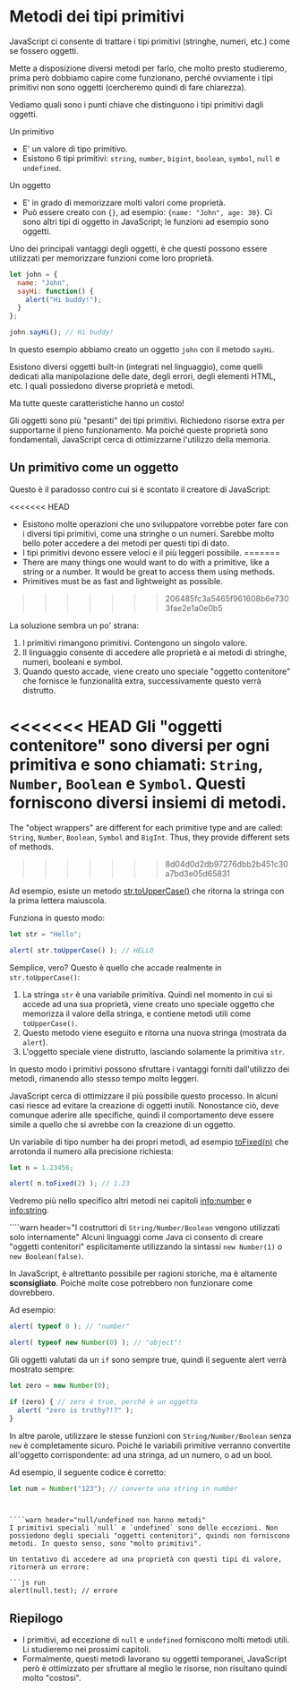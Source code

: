 # Metodi dei tipi primitivi

JavaScript ci consente di trattare i tipi primitivi (stringhe, numeri, etc.) come se fossero oggetti.

Mette a disposizione diversi metodi per farlo, che molto presto studieremo, prima però dobbiamo capire come funzionano, perché ovviamente i tipi primitivi non sono oggetti (cercheremo quindi di fare chiarezza).

Vediamo quali sono i punti chiave che distinguono i tipi primitivi dagli oggetti.

Un primitivo

- E' un valore di tipo primitivo.
- Esistono 6 tipi primitivi: `string`, `number`, `bigint`, `boolean`, `symbol`, `null` e `undefined`.

Un oggetto

- E' in grado di memorizzare molti valori come proprietà.
- Può essere creato con `{}`, ad esempio: `{name: "John", age: 30}`. Ci sono altri tipi di oggetto in JavaScript; le funzioni ad esempio sono oggetti.

Uno dei principali vantaggi degli oggetti, è che questi possono essere utilizzati per memorizzare funzioni come loro proprietà.

```js run
let john = {
  name: "John",
  sayHi: function() {
    alert("Hi buddy!");
  }
};

john.sayHi(); // Hi buddy!
```

In questo esempio abbiamo creato un oggetto `john` con il metodo `sayHi`.

Esistono diversi oggetti built-in (integrati nel linguaggio), come quelli dedicati alla manipolazione delle date, degli errori, degli elementi HTML, etc. I quali possiedono diverse proprietà e metodi.

Ma tutte queste caratteristiche hanno un costo!

Gli oggetti sono più "pesanti" dei tipi primitivi. Richiedono risorse extra per supportarne il pieno funzionamento. Ma poiché queste proprietà sono fondamentali, JavaScript cerca di ottimizzarne l'utilizzo della memoria.

## Un primitivo come un oggetto

Questo è il paradosso contro cui si è scontato il creatore di JavaScript:

<<<<<<< HEAD
- Esistono molte operazioni che uno sviluppatore vorrebbe poter fare con i diversi tipi primitivi, come una stringhe o un numeri. Sarebbe molto bello poter accedere a dei metodi per questi tipi di dato.
- I tipi primitivi devono essere veloci e il più leggeri possibile.
=======
- There are many things one would want to do with a primitive, like a string or a number. It would be great to access them using methods.
- Primitives must be as fast and lightweight as possible.
>>>>>>> 206485fc3a5465f961608b6e7303fae2e1a0e0b5

La soluzione sembra un po' strana:

1. I primitivi rimangono primitivi. Contengono un singolo valore.
2. Il linguaggio consente di accedere alle proprietà e ai metodi di stringhe, numeri, booleani e symbol.
3. Quando questo accade, viene creato uno speciale "oggetto contenitore" che fornisce le funzionalità extra, successivamente questo verrà distrutto.

<<<<<<< HEAD
Gli "oggetti contenitore" sono diversi per ogni primitiva e sono chiamati: `String`, `Number`, `Boolean` e `Symbol`. Questi forniscono diversi insiemi di metodi.
=======
The "object wrappers" are different for each primitive type and are called: `String`, `Number`, `Boolean`, `Symbol` and `BigInt`. Thus, they provide different sets of methods.
>>>>>>> 8d04d0d2db97276dbb2b451c30a7bd3e05d65831

Ad esempio, esiste un metodo [str.toUpperCase()](https://developer.mozilla.org/en/docs/Web/JavaScript/Reference/Global_Objects/String/toUpperCase) che ritorna la stringa con la prima lettera maiuscola.

Funziona in questo modo:

```js run
let str = "Hello";

alert( str.toUpperCase() ); // HELLO
```

Semplice, vero?  Questo è quello che accade realmente in `str.toUpperCase()`:

1. La stringa `str` è una variabile primitiva. Quindi nel momento in cui si accede ad una sua proprietà, viene creato uno speciale oggetto che memorizza il valore della stringa, e contiene metodi utili come `toUpperCase()`.
2. Questo metodo viene eseguito e ritorna una nuova stringa (mostrata da `alert`).
3. L'oggetto speciale viene distrutto, lasciando solamente la primitiva `str`.

In questo modo i primitivi possono sfruttare i vantaggi forniti dall'utilizzo dei metodi, rimanendo allo stesso tempo molto leggeri.

JavaScript cerca di ottimizzare il più possibile questo processo. In alcuni casi riesce ad evitare la creazione di oggetti inutili. Nonostance ciò, deve comunque aderire alle specifiche, quindi il comportamento deve essere simile a quello che si avrebbe con la creazione di un oggetto.

Un variabile di tipo number ha dei propri metodi, ad esempio [toFixed(n)](https://developer.mozilla.org/en-US/docs/Web/JavaScript/Reference/Global_Objects/Number/toFixed) che arrotonda il numero alla precisione richiesta:

```js run
let n = 1.23456;

alert( n.toFixed(2) ); // 1.23
```

Vedremo più nello specifico altri metodi nei capitoli <info:number> e <info:string>.


````warn header="I costruttori di `String/Number/Boolean` vengono utilizzati solo internamente"
Alcuni linguaggi come Java ci consento di creare "oggetti contenitori" esplicitamente utilizzando la sintassi `new Number(1)` o `new Boolean(false)`.

In JavaScript, è altrettanto possibile per ragioni storiche, ma è altamente **sconsigliato**. Poiché molte cose potrebbero non funzionare come dovrebbero.

Ad esempio:

```js run
alert( typeof 0 ); // "number"

alert( typeof new Number(0) ); // "object"!
```

Gli oggetti valutati da un `if` sono sempre true, quindi il seguente alert verrà mostrato sempre:

```js run
let zero = new Number(0);

if (zero) { // zero è true, perché è un oggetto
  alert( "zero is truthy?!?" );
}
```

In altre parole, utilizzare le stesse funzioni con `String/Number/Boolean` senza `new` è completamente sicuro. Poiché le variabili primitive verranno convertite all'oggetto corrispondente: ad una stringa, ad un numero, o ad un bool.

Ad esempio, il seguente codice è corretto:
```js
let num = Number("123"); // converte una string in number
```
````


````warn header="null/undefined non hanno metodi"
I primitivi speciali `null` e `undefined` sono delle eccezioni. Non possiedono degli speciali "oggetti contenitori", quindi non forniscono metodi. In questo senso, sono "molto primitivi".

Un tentativo di accedere ad una proprietà con questi tipi di valore, ritornerà un errore:

```js run
alert(null.test); // errore
````

## Riepilogo

- I primitivi, ad eccezione di `null` e `undefined` forniscono molti metodi utili. Li studieremo nei prossimi capitoli.
- Formalmente, questi metodi lavorano su oggetti temporanei, JavaScript però è ottimizzato per sfruttare al meglio le risorse, non risultano quindi molto "costosi".
